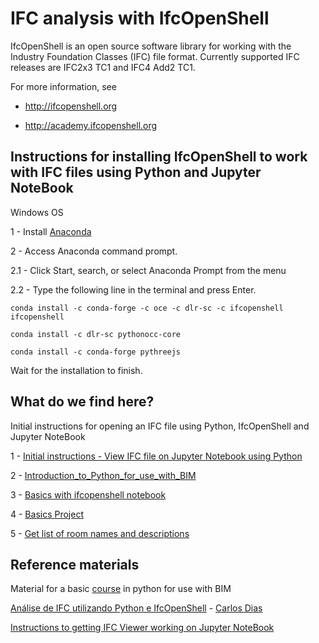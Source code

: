 # IFC analysis with IfcOpenShell

IfcOpenShell is an open source software library for working with the Industry Foundation Classes (IFC) file format. Currently supported IFC releases are IFC2x3 TC1 and IFC4 Add2 TC1.

For more information, see

- http://ifcopenshell.org

- http://academy.ifcopenshell.org

## Instructions for installing IfcOpenShell to work with IFC files using Python and Jupyter NoteBook 

Windows OS

1 - Install [Anaconda](https://docs.anaconda.com/anaconda/install/)

2 - Access Anaconda command prompt.

2.1 - Click Start, search, or select Anaconda Prompt from the menu

2.2 - Type the following line in the terminal and press Enter.

```
conda install -c conda-forge -c oce -c dlr-sc -c ifcopenshell ifcopenshell
```

```
conda install -c dlr-sc pythonocc-core
```

```
conda install -c conda-forge pythreejs
```

Wait for the installation to finish.

## What do we find here?

Initial instructions for opening an IFC file using Python, IfcOpenShell and Jupyter NoteBook

1 - [Initial instructions - View IFC file on Jupyter Notebook using Python](https://github.com/renatogcruz/Data-science-for-architecture/tree/main/ifc_analysis/IFC_analysis_with_IfcOpenShell/Instrucoes_iniciais)

2 - [Introduction_to_Python_for_use_with_BIM](https://github.com/renatogcruz/Data-science-for-architecture/tree/main/ifc_analysis/IFC_analysis_with_IfcOpenShell/02_Introduction_to_Python_for_use_with_BIM)

3 - [Basics with ifcopenshell notebook](https://github.com/renatogcruz/Data-science-for-architecture/tree/main/ifc_analysis/IFC_analysis_with_IfcOpenShell/03_Basics_with_ifcopenshell_notebook)

4 - [Basics Project](https://github.com/renatogcruz/Data-science-for-architecture/tree/main/ifc_analysis/IFC_analysis_with_IfcOpenShell/04_Basics_Project)

5 - [Get list of room names and descriptions](https://github.com/renatogcruz/Data-science-for-architecture/tree/main/ifc_analysis/IFC_analysis_with_IfcOpenShell/05_Get_list_of_room_names_and_descriptions)

## Reference materials

Material for a basic [course](https://github.com/bimfag/intro-python-bim) in python for use with BIM

[Análise de IFC utilizando Python e IfcOpenShell](https://www.youtube.com/watch?v=fKIuYu0-hVk) - [Carlos Dias](https://github.com/c4rlosdias)

[Instructions to getting IFC Viewer working on Jupyter NoteBook](https://gist.github.com/feromes/b9e7935b9313e7eb7e197d267168ebdb)
